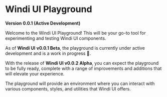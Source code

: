 # Windi UI Playground

**Version 0.0.1 (Active Development)**

Welcome to the Windi UI Playground! This will be your go-to tool for experimenting and testing Windi UI components. 

As of **Windi UI** **v0.0.1 Beta**, the playground is currently under active development and is a work in progress 🚧. 

With the release of **Windi UI v0.0.2 Alpha**, you can expect the playground to be fully ready, complete with a range of improvements and additions that will elevate your experience.

The playground will provide an environment where you can interact with various components, styles, and utilities that Windi UI offers.
